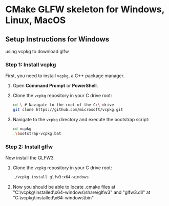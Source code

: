 # CMake GLFW skeleton for Windows, Linux, MacOS

## Setup Instructions for Windows

using vcpkg to download glfw

### Step 1: Install vcpkg

First, you need to install `vcpkg`, a C++ package manager.

1. Open **Command Prompt** or **PowerShell**.
2. Clone the `vcpkg` repository in your C drive root:

   ```bash
   cd \ # Navigate to the root of the C:\ drive
   git clone https://github.com/microsoft/vcpkg.git
3. Navigate to the `vcpkg` directory and execute the bootstrap script:

   ```bash
   cd vcpkg
   .\bootstrap-vcpkg.bat

### Step 2: Install glfw

Now install the GLFW3.

1. Clone the `vcpkg` repository in your C drive root:

   ```bash
   ./vcpkg install glfw3:x64-windows

2. Now you should be able to locate .cmake files at "C:\vcpkg\installed\x64-windows\share\glfw3" and "glfw3.dll" at "C:\vcpkg\installed\x64-windows\bin"
